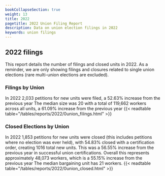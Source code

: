 ```yaml
---
bookCollapseSection: true
weight: 13
title: 2022
pagetitle: 2022 Union Filing Report
description: Data on union election filings in 2022
keywords: union filings
---
```


## 2022 filings

This report details the number of filings and closed units in 2022. As a reminder, we are only showing filings and closures related to single union elections (rare multi-union elections are excluded).

### Filings by Union
In 2022 2,033 petitions for new units were filed, a 52.63% increase from the previous year The median size was 20 with a total of 119,662 workers across all units, a 61.09% increase from the previous year
{{< readtable table="/tables/reports/2022/0union_filings.html" >}}

### Closed Elections by Union
In 2022 1,853 petitions for new units were closed (this includes petitions where no election was ever held), with 54.83% closed with a certification order, creating 1016 total new units. This was a 56.55% increase from the previous year in successful union certifications. Overall this represents approximately 48,073 workers, which is a 55.15% increase from the previous year The median bargaining unit has 21 workers.
{{< readtable table="/tables/reports/2022/0union_closed.html" >}}
